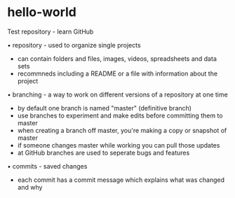 # hello-world
Test repository -  learn GitHub

• repository - used to organize single projects
  - can contain folders and files, images, videos, spreadsheets and data sets
  - recommneds including a README or a file with information about the project
    
• branching - a way to work on different versions of a repository at one time
  - by default one branch is named "master" (definitive branch)
  - use branches to experiment and make edits before committing them to master
  - when creating a branch off master, you're making a copy or snapshot of master
  - if someone changes master while working you can pull those updates
  - at GitHub branches are used to seperate bugs and features
  
• commits - saved changes
  - each commit has a commit message which explains what was changed and why
   
